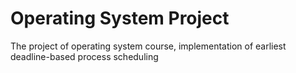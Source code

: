 # Operating System Project
The project of operating system course, implementation of earliest deadline-based process scheduling
